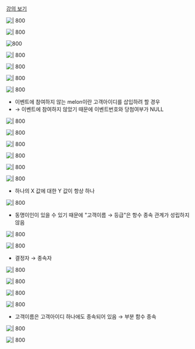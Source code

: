 [강의 보기](http://www.kocw.net/home/search/kemView.do?kemId=1163794)


![| 800](Pasted%20image%2020220815105433.png)


![| 800](Pasted%20image%2020220815121041.png)

![800](Pasted%20image%2020220815121125.png)


![| 800](Pasted%20image%2020220815121206.png)


![| 800](Pasted%20image%2020220815121357.png)


![| 800](Pasted%20image%2020220815121412.png)


![| 800](Pasted%20image%2020220815121432.png)
- 이벤트에 참여하지 않는 melon이란 고객아이디를 삽입하려 할 경우 
- → 이벤트에 참여하지 않았기 때문에 이벤트번호와 당첨여부가 NULL


![| 800](Pasted%20image%2020220815121559.png)


![| 800](Pasted%20image%2020220815121625.png)


![| 800](Pasted%20image%2020220815121735.png)


![| 800](Pasted%20image%2020220815121758.png)


![| 800](Pasted%20image%2020220815121837.png)


![| 800](Pasted%20image%2020220815122004.png)
- 하나의 X 값에 대한 Y 값이 항상 하나


![| 800](Pasted%20image%2020220815122349.png)
- 동명이인이 있을 수 있기 때문에 "고객이름 → 등급"은 항수 종속 관계가 성립하지 않음

![| 800](Pasted%20image%2020220815122542.png)


![| 800](Pasted%20image%2020220815122623.png)
- 결정자 → 종속자


![| 800](Pasted%20image%2020220815122655.png)


![| 800](Pasted%20image%2020220815123107.png)



![| 800](Pasted%20image%2020220815123225.png)


![| 800](Pasted%20image%2020220815123324.png)
- 고객이름은 고객아이디 하나에도 종속되어 있음 → 부분 함수 종속


![| 800](Pasted%20image%2020220815123455.png)


![| 800](Pasted%20image%2020220815123610.png)


